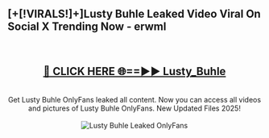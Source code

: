 <h2>[+[!VIRALS!]+]Lusty Buhle Leaked Video Viral On Social X Trending Now - erwml</h2>
<br>
<div align="center">
<h2><a href="https://libra.edu.pl?Lusty_Buhle" rel="nofollow">🔴 CLICK HERE 🌐==►► Lusty_Buhle</a></h2>
<br>
Get Lusty Buhle OnlyFans leaked all content. Now you can access all videos and pictures of Lusty Buhle OnlyFans. New Updated Files 2025!
<br>
<br>
<a href="https://libra.edu.pl?Lusty_Buhle" rel="nofollow" data-target="animated-image.originalLink"><img src="https://i.ibb.co.com/WyWwxjT/player-gif2.gif" alt="Lusty Buhle Leaked OnlyFans" style="max-width: 100%; display: inline-block;" data-target="animated-image.originalImage"></a>
</div>
<br>
